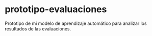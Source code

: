# prototipo-evaluaciones
Prototipo de mi modelo de aprendizaje automático para analizar los resultados de las evaluaciones.
